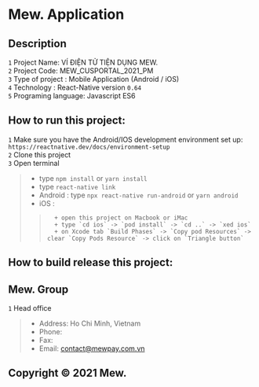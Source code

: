 
Mew. Application
=========================

Description
-----------------------------------------

`1` Project Name: VÍ ĐIỆN TỬ TIỆN DỤNG MEW. \
`2` Project Code: MEW_CUSPORTAL_2021_PM \
`3` Type of project : Mobile Application (Android / iOS) \
`4` Technology : React-Native version `0.64` \
`5` Programing language: Javascript ES6 

How to run this project: 
------------------------

`1` Make sure you have the Android/IOS development environment set up: `https://reactnative.dev/docs/environment-setup` \
`2` Clone this project \
`3` Open terminal 
>    - type `npm install` or `yarn install` 
>    - type `react-native link` 
>    - Android : type `npx react-native run-android` or `yarn android` 
>    - iOS : 
>>       + open this project on Macbook or iMac 
>>       + type `cd ios` -> `pod install` -> `cd ..` -> `xed ios` 
>>       + on Xcode tab `Build Phases` -> `Copy pod Resources` -> clear `Copy Pods Resource` -> click on `Triangle button` 

How to build release this project: 
---------------------------------

Mew. Group
----------------------
`1` Head office

>  - Address: Ho Chi Minh, Vietnam 
>  - Phone:
>  - Fax:
>  - Email: contact@mewpay.com.vn 

Copyright © 2021 Mew.
---------------------------------------